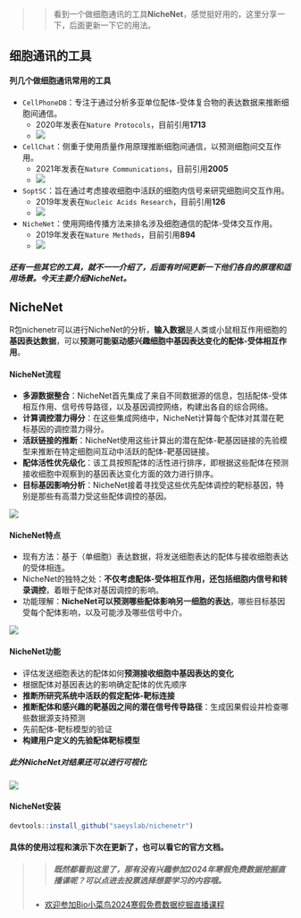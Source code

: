 >> 看到一个做细胞通讯的工具**NicheNet**，感觉挺好用的，这里分享一下，后面更新一下它的用法。

## 细胞通讯的工具

#### 列几个做细胞通讯常用的工具

- `CellPhoneDB`：专注于通过分析多亚单位配体-受体复合物的表达数据来推断细胞间通信。
  - 2020年发表在`Nature Protocols`，目前引用**1713**
  - ![](https://files.mdnice.com/user/23696/36998782-a37d-431d-8969-adf07c551f13.png)
- `CellChat`：侧重于使用质量作用原理推断细胞间通信，以预测细胞间交互作用。
  - 2021年发表在`Nature Communications`，目前引用**2005**
  - ![](https://files.mdnice.com/user/23696/bf73ad43-dac5-46c3-bedc-282433751264.png)
- `SoptSC`：旨在通过考虑接收细胞中活跃的细胞内信号来研究细胞间交互作用。
  - 2019年发表在`Nucleic Acids Research`，目前引用**126**
  - ![](https://files.mdnice.com/user/23696/5c75faa2-e8ab-477e-9fe3-c07a8778ac8a.png)
- `NicheNet`：使用网络传播方法来排名涉及细胞通信的配体-受体交互作用。
  - 2019年发表在`Nature Methods`，目前引用**894**
  - ![](https://files.mdnice.com/user/23696/de312bbd-0012-4e7d-aa08-e4c5325ea3c8.png)

##### 还有一些其它的工具，就不一一介绍了，后面有时间更新一下他们各自的原理和适用场景。今天主要介绍NicheNet。

## NicheNet

R包nichenetr可以进行NicheNet的分析，**输入数据**是人类或小鼠相互作用细胞的**基因表达数据**，可以**预测可能驱动感兴趣细胞中基因表达变化的配体-受体相互作用**。

#### NicheNet流程

- **多源数据整合**：NicheNet首先集成了来自不同数据源的信息，包括配体-受体相互作用、信号传导路径，以及基因调控网络，构建出各自的综合网络。
- **计算调控潜力得分**：在这些集成网络中，NicheNet计算每个配体对其潜在靶标基因的调控潜力得分。
- **活跃链接的推断**：NicheNet使用这些计算出的潜在配体-靶基因链接的先验模型来推断在特定细胞间互动中活跃的配体-靶基因链接。
- **配体活性优先级化**：该工具按照配体的活性进行排序，即根据这些配体在预测接收细胞中观察到的基因表达变化方面的效力进行排序。
- **目标基因影响分析**：NicheNet接着寻找受这些优先配体调控的靶标基因，特别是那些有高潜力受这些配体调控的基因。

![](https://files.mdnice.com/user/23696/f8a11bff-610d-43be-8d5c-fd5d597ee8ac.png)

#### NicheNet特点
- 现有方法：基于（单细胞）表达数据，将发送细胞表达的配体与接收细胞表达的受体相连。
- NicheNet的独特之处：**不仅考虑配体-受体相互作用，还包括细胞内信号和转录调控**，着眼于配体对基因调控的影响。
- 功能理解：**NicheNet可以预测哪些配体影响另一细胞的表达**，哪些目标基因受每个配体影响，以及可能涉及哪些信号中介。

![](https://files.mdnice.com/user/23696/23be288c-6ee6-4265-8026-0b3258637bc5.png)

#### NicheNet功能
- 评估发送细胞表达的配体如何**预测接收细胞中基因表达的变化**
- 根据配体对基因表达的影响确定配体的优先顺序
- **推断所研究系统中活跃的假定配体-靶标连接**
- **推断配体和感兴趣的靶基因之间的潜在信号传导路径**：生成因果假设并检查哪些数据源支持预测
- 先前配体-靶标模型的验证
- **构建用户定义的先验配体靶标模型**
##### 此外NicheNet对结果还可以进行可视化

![](https://files.mdnice.com/user/23696/ae96237d-7f00-4c86-98b7-02d620970891.png)

#### NicheNet安装
```r
devtools::install_github("saeyslab/nichenetr")
```
#### 具体的使用过程和演示下次在更新了，也可以看它的官方文档。

>>##### 既然都看到这里了，那有没有兴趣参加2024年寒假免费数据挖掘直播课呢？可以点进去投票选择想要学习的内容哦。
> - [欢迎参加Bio小菜鸟2024寒假免费数据挖掘直播课程](https://mp.weixin.qq.com/s?__biz=Mzg2NjYzNjQ4Ng==&mid=2247489672&idx=1&sn=fd631ace25411b141a7582e4872f66f5&chksm=ce469f21f931163725b95a305d43a1d52c532c53f48f0788e9b07af1d0b545374189f934671d&token=898529211&lang=zh_CN#rd)


